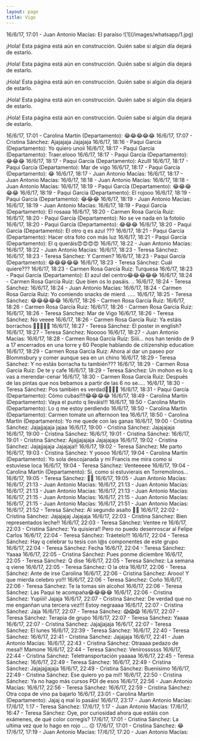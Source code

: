 ```yaml
---
layout: page
title: Vigo
---
```


<p class="message">
 16/6/17, 17:01 - Juan Antonio Macías: El paraíso
 ![1](/images/whatsapp/1.jpg)
</p>
<p class="message">
 ¡Hola! Esta página está aún en construcción. Quién sabe si algún día dejará de estarlo. 
</p><p class="message">
 ¡Hola! Esta página está aún en construcción. Quién sabe si algún día dejará de estarlo. 
</p><p class="message">
 ¡Hola! Esta página está aún en construcción. Quién sabe si algún día dejará de estarlo. 
</p><p class="message">
 ¡Hola! Esta página está aún en construcción. Quién sabe si algún día dejará de estarlo. 
</p><p class="message">
 ¡Hola! Esta página está aún en construcción. Quién sabe si algún día dejará de estarlo. 
</p>


16/6/17, 17:01 - Carolina Martín (Departamento): 😂😂😂😂😂
16/6/17, 17:07 - Cristina Sánchez: Ajajajaja Jajajaja
16/6/17, 18:16 - Paqui García (Departamento): Yo quiero unoii
16/6/17, 18:17 - Paqui García (Departamento): Traer.elooo
16/6/17, 18:17 - Paqui García (Departamento): 😂😂😂
16/6/17, 18:17 - Paqui García (Departamento): Azulll
16/6/17, 18:17 - Paqui García (Departamento): Mar de vigo
16/6/17, 18:17 - Paqui García (Departamento): 😂
16/6/17, 18:17 - Juan Antonio Macías: <Archivo omitido>
16/6/17, 18:17 - Juan Antonio Macías: <Archivo omitido>
16/6/17, 18:18 - Juan Antonio Macías: <Archivo omitido>
16/6/17, 18:18 - Juan Antonio Macías: <Archivo omitido>
16/6/17, 18:19 - Paqui García (Departamento): 😂😂😂😂😂
16/6/17, 18:19 - Paqui García (Departamento): El rojooo
16/6/17, 18:19 - Paqui García (Departamento): 😂😂😂
16/6/17, 18:19 - Juan Antonio Macías: <Archivo omitido>
16/6/17, 18:19 - Juan Antonio Macías: <Archivo omitido>
16/6/17, 18:19 - Paqui García (Departamento): El rosaaa
16/6/17, 18:20 - Carmen Rosa García Ruiz: <Archivo omitido>
16/6/17, 18:20 - Paqui García (Departamento): No se ve nada en la fotoiio
16/6/17, 18:20 - Paqui García (Departamento): 😂😂😂
16/6/17, 18:20 - Paqui García (Departamento): El otro q es azul ???
16/6/17, 18:21 - Paqui García (Departamento): Hacer otra foto con más luz
16/6/17, 18:21 - Paqui García (Departamento): El q queráis😍😍😍😍
16/6/17, 18:22 - Juan Antonio Macías: <Archivo omitido>
16/6/17, 18:22 - Juan Antonio Macías: <Archivo omitido>
16/6/17, 18:23 - Teresa Sánchez: <Archivo omitido>
16/6/17, 18:23 - Teresa Sánchez: Y Carmen?
16/6/17, 18:23 - Paqui García (Departamento): 😂😂😂😂😂
16/6/17, 18:23 - Teresa Sánchez: Cuál quiere???
16/6/17, 18:23 - Carmen Rosa García Ruiz: Turquesa
16/6/17, 18:23 - Paqui García (Departamento): El azul del centro😂😂😂😂😂
16/6/17, 18:24 - Carmen Rosa García Ruiz: Que bien os lo pasáis. ..
16/6/17, 18:24 - Teresa Sánchez: <Archivo omitido>
16/6/17, 18:24 - Juan Antonio Macías: <Archivo omitido>
16/6/17, 18:24 - Carmen Rosa García Ruiz: Yo comiendo snacks de mierd. .....
16/6/17, 18:25 - Teresa Sánchez: 😂😂😂😂😂
16/6/17, 18:26 - Carmen Rosa García Ruiz: <Archivo omitido>
16/6/17, 18:26 - Carmen Rosa García Ruiz: <Archivo omitido>
16/6/17, 18:26 - Carmen Rosa García Ruiz: <Archivo omitido>
16/6/17, 18:26 - Teresa Sánchez: Mar de Vigo
16/6/17, 18:26 - Teresa Sánchez: No veeee
16/6/17, 18:26 - Carmen Rosa García Ruiz: Ya estáis borrachos 🤣🤣🤣🤣🤣
16/6/17, 18:27 - Teresa Sánchez: El poster in english?
16/6/17, 18:27 - Teresa Sánchez: Nooooo
16/6/17, 18:27 - Juan Antonio Macías: <Archivo omitido>
16/6/17, 18:28 - Carmen Rosa García Ruiz: Siiii... nos han tenido de 9 a 17 encerrados en una torre y 60 People hablando de citizenship education
16/6/17, 18:29 - Carmen Rosa García Ruiz: Ahora al dar un paseo por Blommsbury y comer aunque sea en un chino
16/6/17, 18:29 - Teresa Sánchez: Y no estás borracha tu también???
16/6/17, 18:29 - Carmen Rosa García Ruiz: De te y cafe
16/6/17, 18:29 - Teresa Sánchez: Un mohon es lo q vas a merendar-cenar
16/6/17, 18:30 - Carmen Rosa García Ruiz: Después de las pintas que nos bebamos a partir de las 6 no se.....
16/6/17, 18:30 - Teresa Sánchez: Pos también es verdad🍺🍺🍺🍺
16/6/17, 18:31 - Paqui García (Departamento): Cómo cubas!!!!😂😂😂😂
16/6/17, 18:49 - Carolina Martín (Departamento): Vaya el punto q lleváis!!!
16/6/17, 18:50 - Carolina Martín (Departamento): Lo q me estoy perdiendo
16/6/17, 18:50 - Carolina Martín (Departamento): Carmen tomate un afternoon tea
16/6/17, 18:50 - Carolina Martín (Departamento): Yo me quede con las ganas
16/6/17, 19:00 - Cristina Sánchez: Jajajjajaja jajaa
16/6/17, 19:00 - Cristina Sánchez: Jajajajaja
16/6/17, 19:00 - Cristina Sánchez: <Archivo omitido>
16/6/17, 19:01 - Cristina Sánchez: <Archivo omitido>
16/6/17, 19:01 - Cristina Sánchez: Ajajjajajaja Jajajajaja
16/6/17, 19:02 - Cristina Sánchez: Jajajjajaja Jajajaja!!
16/6/17, 19:02 - Teresa Sánchez: Me parto
16/6/17, 19:03 - Cristina Sánchez: Y yoooo
16/6/17, 19:04 - Carolina Martín (Departamento): Yo sola descojanada y mi Francis me mira como si estuviese loca
16/6/17, 19:04 - Teresa Sánchez: Venteeeee
16/6/17, 19:04 - Carolina Martín (Departamento): Si, como si estuvierais en Torremolinos...
16/6/17, 19:05 - Teresa Sánchez: 🙋🏼
16/6/17, 19:05 - Juan Antonio Macías: <Archivo omitido>
16/6/17, 21:13 - Juan Antonio Macías: <Archivo omitido>
16/6/17, 21:13 - Juan Antonio Macías: <Archivo omitido>
16/6/17, 21:13 - Juan Antonio Macías: <Archivo omitido>
16/6/17, 21:13 - Juan Antonio Macías: <Archivo omitido>
16/6/17, 21:15 - Juan Antonio Macías: <Archivo omitido>
16/6/17, 21:15 - Juan Antonio Macías: <Archivo omitido>
16/6/17, 21:15 - Juan Antonio Macías: <Archivo omitido>
16/6/17, 21:51 - Juan Antonio Macías: <Archivo omitido>
16/6/17, 21:52 - Teresa Sánchez: Al segundo asalto 💪🏼
16/6/17, 22:02 - Cristina Sánchez: Jajajajaj Jajajaja
16/6/17, 22:03 - Cristina Sánchez: Bien representados leche!!
16/6/17, 22:03 - Teresa Sánchez: Ventee re
16/6/17, 22:03 - Cristina Sánchez: Ya quisiera!! Pero no puedo desenroscar al Felipe Carlos
16/6/17, 22:04 - Teresa Sánchez: Tráetelo!!!
16/6/17, 22:04 - Teresa Sánchez: Hay q celebrar tu tesis con l@s componentes de este grupo
16/6/17, 22:04 - Teresa Sánchez: Fecha
16/6/17, 22:04 - Teresa Sánchez: Yaaaa
16/6/17, 22:05 - Cristina Sánchez: Pues ponme diciembre
16/6/17, 22:05 - Teresa Sánchez: Q dise
16/6/17, 22:05 - Teresa Sánchez: La semana q viene
16/6/17, 22:05 - Teresa Sánchez: O la otra
16/6/17, 22:06 - Teresa Sánchez: Ante de irse Carolina
16/6/17, 22:06 - Cristina Sánchez: Arooo! Y que mierda celebro yo!!!
16/6/17, 22:06 - Teresa Sánchez: Coño
16/6/17, 22:06 - Teresa Sánchez: Te la tomas sin alcohol
16/6/17, 22:06 - Teresa Sánchez: Las Paqui te acompaña😂😂😂😂
16/6/17, 22:06 - Cristina Sánchez: Yupiiii! Jajaja
16/6/17, 22:07 - Cristina Sánchez: De verdad que no me enganñan una tercera vez!!! 
Estoy negraaaa
16/6/17, 22:07 - Cristina Sánchez: Jaja
16/6/17, 22:07 - Teresa Sánchez: 😱😱😱
16/6/17, 22:07 - Teresa Sánchez: Terapia de grupo
16/6/17, 22:07 - Teresa Sánchez: Yaaaa
16/6/17, 22:07 - Cristina Sánchez: Jajajjajaja
16/6/17, 22:07 - Teresa Sánchez: El lunes
16/6/17, 22:39 - Teresa Sánchez: <Archivo omitido>
16/6/17, 22:40 - Teresa Sánchez: <Archivo omitido>
16/6/17, 22:41 - Cristina Sánchez: Jajajaja
16/6/17, 22:41 - Juan Antonio Macías: <Archivo omitido>
16/6/17, 22:43 - Cristina Sánchez: Otraaaa pedazo de mesa!! Mamone
16/6/17, 22:44 - Teresa Sánchez: Venirossssss
16/6/17, 22:44 - Cristina Sánchez: Teletransportación yaaaaa
16/6/17, 22:45 - Teresa Sánchez: <Archivo omitido>
16/6/17, 22:49 - Teresa Sánchez: <Archivo omitido>
16/6/17, 22:49 - Cristina Sánchez: Jajajajjajaja
16/6/17, 22:49 - Cristina Sánchez: Buenísimo
16/6/17, 22:49 - Cristina Sánchez: Ese quiero yo pa mi!!
16/6/17, 22:50 - Cristina Sánchez: Ya no hago más cursos PDI de esos
16/6/17, 22:56 - Juan Antonio Macías: <Archivo omitido>
16/6/17, 22:56 - Teresa Sánchez: <Archivo omitido>
16/6/17, 22:59 - Cristina Sánchez: Otra copa de vino pa bajarlo
16/6/17, 23:01 - Carolina Martín (Departamento): Jajaj q mal lo pasáis!
16/6/17, 23:17 - Juan Antonio Macías: <Archivo omitido>
17/6/17, 1:17 - Teresa Sánchez: <Archivo omitido>
17/6/17, 1:17 - Juan Antonio Macías: <Archivo omitido>
17/6/17, 16:47 - Teresa Sánchez: Oye, por curiosidad ahora que estáis con exámenes, de qué color corregís?
17/6/17, 17:01 - Cristina Sánchez: La ultima vez que lo hago en rojo .... 😔
17/6/17, 17:01 - Cristina Sánchez: 😂
17/6/17, 17:19 - Juan Antonio Macías: <Archivo omitido>
17/6/17, 17:20 - Juan Antonio Macías: <Archivo omitido>
